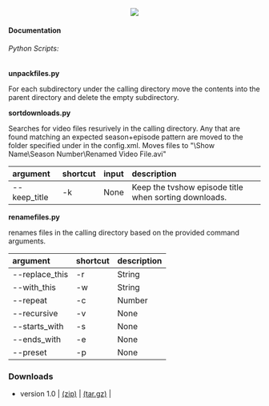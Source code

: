 <p align="center"><img src="http://i.imgur.com/mqWvEv1.png" style="border: 0px;"></p>

#### Documentation

###### Python Scripts:

**unpackfiles.py**

For each subdirectory under the calling directory move the contents into the parent directory and delete the empty subdirectory.

**sortdownloads.py**

Searches for video files resurively in the calling directory. Any that are found matching an expected season+episode pattern are moved to the folder specified under <sortdownloads> in the config.xml. Moves files to "<sortdownloads>\Show Name\Season Number\Renamed Video File.avi" 

| argument | shortcut | input | description |
|:---------|:---------|:------|:------------|
| --keep_title  | -k  | None | Keep the tvshow episode title when sorting downloads. |

**renamefiles.py**

renames files in the calling directory based on the provided command arguments.

| argument | shortcut | description |
|:---------|:---------|:------------|
| --replace_this | -r | String | Replace this string. |
| --with_this | -w | String | With this string. | 
| --repeat | -c | Number | Repeat the operation this many times.|
| --recursive | -v | None | Replace filenames in root directory and all subfolders. |
| --starts_with | -s | None | Replace first instance if the filename starts with [--replace_this/-r] string. |
| --ends_with | -e | None | Replace last instance if the filename ends with [--replace_this/-r] string. |
| --preset | -p | None | Run the preset formatting for files. Must be the first given argument. |

### Downloads
 - version 1.0 | [(zip)](https://github.com/admiraltoad/ScotchPy/archive/1.0.zip) | [(tar.gz)](https://github.com/admiraltoad/ScotchPy/archive/1.0.tar.gz) |
